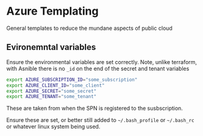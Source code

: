 # Azure Templating

General templates to reduce the mundane aspects of public cloud

## Evironemntal variables

Ensure the environmental variables are set correctly.  Note, unlike terraform,
with Asnible there is no ```_id``` on the end of the secret and tenant variables

```bash
export AZURE_SUBSCRIPTION_ID="some_subscription"
export AZURE_CLIENT_ID="some_client"
export AZURE_SECRET="some_secret"
export AZURE_TENANT="some_tenant"
```

These are taken from when the SPN is registered to the susbscription.

Ensure these are set, or better still added to ```~/.bash_profile```  or ```~/.bash_rc```
or whatever linux system being used.